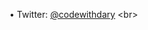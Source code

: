 
•	Twitter: [@codewithdary](https://twitter.com/codewithdary](https://twitter.com/kaledmoly)https://twitter.com/kaledmoly) <br>




